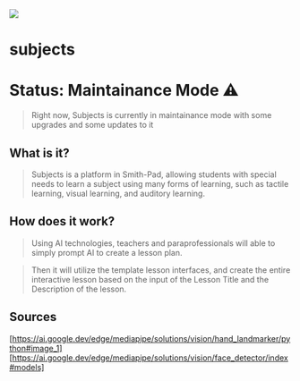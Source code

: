 <img src="./Screenshot 2025-01-23 at 5.07.09 PM.png">


# subjects

# Status: Maintainance Mode ⚠️
> Right now, Subjects is currently in maintainance mode
> with some upgrades and some updates to it

## What is it?

> Subjects is a platform in Smith-Pad, allowing students with special needs
> to learn a subject using many forms of learning, such as tactile learning,
> visual learning, and auditory learning.




## How does it work?
> Using AI technologies, teachers and paraprofessionals will able to simply
> prompt AI to create a lesson plan.

> Then it will utilize the template lesson interfaces, and create the entire
> interactive lesson based on the input of the Lesson Title and the Description
> of the lesson.






<!-- ## Activating Scripts

Activating Scripts are required to activate some of the features in Subjects such as:

- Dynamic Routes in the backend
        - `sh activate-routes.sh`
- Latest Assignments Cards on the frontend
        - `sh activate-latest-assignments-cards.sh`

> If these two scripts are not used first, full functionality will not work for Subjects. -->



## Sources

[https://ai.google.dev/edge/mediapipe/solutions/vision/hand_landmarker/python#image_1]
[https://ai.google.dev/edge/mediapipe/solutions/vision/face_detector/index#models]
